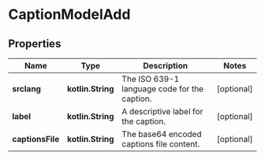
# CaptionModelAdd

## Properties
Name | Type | Description | Notes
------------ | ------------- | ------------- | -------------
**srclang** | **kotlin.String** | The ISO 639-1 language code for the caption. |  [optional]
**label** | **kotlin.String** | A descriptive label for the caption. |  [optional]
**captionsFile** | **kotlin.String** | The base64 encoded captions file content. |  [optional]



